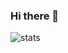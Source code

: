 ### Hi there 👋

![stats](https://github-readme-stats.vercel.app/api/top-langs/?username={boghilife}&theme=blue-green)


